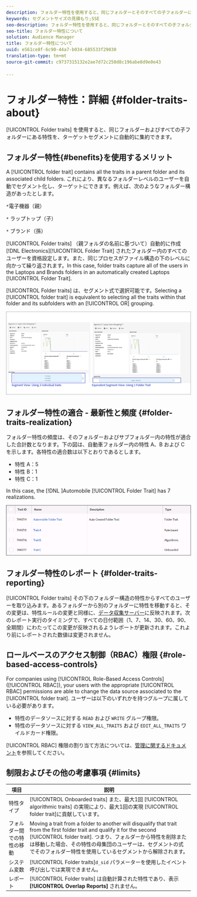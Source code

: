 ```yaml
---
description: フォルダー特性を使用すると、同じフォルダーとそのすべての子フォルダーに存在する特性を自動的に集計して、ターゲット設定可能なセグメントにすることができます。
keywords: セグメントサイズの見積もり;SSE
seo-description: フォルダー特性を使用すると、同じフォルダーとそのすべての子フォルダーに存在する特性を自動的に集計して、ターゲット設定可能なセグメントにすることができます。
seo-title: フォルダー特性について
solution: Audience Manager
title: フォルダー特性について
uuid: e561ce8f-6c90-44a7-b034-685533f29030
translation-type: tm+mt
source-git-commit: c9737315132e2ae7d72c250d8c196abe8d9e0e43

---
```



# フォルダー特性：詳細 {#folder-traits-about}

[!UICONTROL Folder traits] を使用すると、同じフォルダーおよびすべての子フォルダーにある特性を、ターゲットセグメントに自動的に集約できます。

## フォルダー特性{#benefits}を使用するメリット 

A [!UICONTROL folder trait] contains all the traits in a parent folder and its associated child folders. これにより、異なるフォルダーレベルのユーザーを自動でセグメント化し、ターゲットにできます。例えば、次のようなフォルダー構造があったとします。

`*`電子機器（親）

`*` ラップトップ（子）

`*` ブランド（孫）

[!UICONTROL Folder traits] （親フォルダの名前に基づいて）自動的に作成 [!DNL Electronics][!UICONTROL Folder Trait] されたフォルダー内のすべてのユーザーを資格設定します。また、同じプロセスがファイル構造の下のレベルに向かって繰り返されます。In this case, folder traits capture all of the users in the Laptops and Brands folders in an automatically created Laptops [!UICONTROL Folder Trait].

[!UICONTROL Folder traits] は、セグメント式で選択可能です。Selecting a [!UICONTROL folder trait] is equivalent to selecting all the traits within that folder and its subfolders with an [!UICONTROL OR] grouping.

![](assets/folder-traits-compare-border.jpg)

## フォルダー特性の適合 - 最新性と頻度 {#folder-traits-realization}

フォルダー特性の頻度は、そのフォルダーおよびサブフォルダー内の特性が適合した合計数となります。下の図は、自動車フォルダー内の特性 A、B および C を示します。各特性の適合数は以下とおりであるとします。

* 特性 A：5
* 特性 B：1
* 特性 C：1

In this case, the [!DNL ]Automobile [!UICONTROL Folder Trait] has 7 realizations.

![](assets/folder_traits_rollup_border.png)

## フォルダー特性のレポート {#folder-traits-reporting}

[!UICONTROL Folder traits] その下のフォルダー構造の特性からすべてのユーザーを取り込みます。あるフォルダーから別のフォルダーに特性を移動すると、その変更は、特性ルールの変更と同様に、[データ収集サーバー](../../reference/system-components/components-data-collection.md)に反映されます。次のレポート実行のタイミングで、すべての日付範囲（1、7、14、30、60、90、全期間）にわたってこの変更が反映されるようレポートが更新されます。これより前にレポートされた数値は変更されません。

## ロールベースのアクセス制御（RBAC）権限 {#role-based-access-controls}

For companies using [!UICONTROL Role-Based Access Controls] ([!UICONTROL RBAC]), your users with the appropriate [!UICONTROL RBAC] permissions are able to change the data source associated to the [!UICONTROL folder trait]. ユーザーは以下のいずれかを持つグループに属している必要があります。

* 特性のデータソースに対する `READ` および `WRITE` グループ権限。
* 特性のデータソースに対する `VIEW_ALL_TRAITS` および `EDIT_ALL_TRAITS` ワイルドカード権限。

[!UICONTROL RBAC] 権限の割り当て方法については、[管理に関するドキュメント](../../features/administration/administration-overview.md#create-group)を参照してください。

## 制限およびその他の考慮事項 {#limits}

| 項目 | 説明 |
|---|---|
| 特性タイプ | [!UICONTROL Onboarded traits] また、最大1回 [!UICONTROL algorithmic traits] の実現により、最大1回の実現 [!UICONTROL folder trait]に貢献しています。 |
| フォルダー間での特性の移動 | Moving a trait from a folder to another will disqualify that trait from the first folder trait and qualify it for the second [!UICONTROL folder trait]. つまり、フォルダーから特性を削除または移動した場合、その特性の母集団のユーザーは、セグメントの式でそのフォルダー特性を使用しているセグメントから解除されます。 |
| システム変数 | [!UICONTROL Folder traits]`d_sid` パラメーターを使用したイベント呼び出しでは実現できません。 |
| レポート | [!UICONTROL Folder traits] は自動計算された特性であり、表示 **[!UICONTROL Overlap Reports]** されません。 |